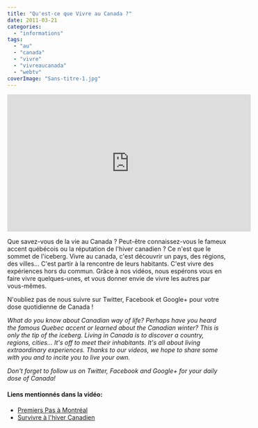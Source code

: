```yaml
---
title: "Qu'est-ce que Vivre au Canada ?"
date: 2011-03-21
categories: 
  - "informations"
tags: 
  - "au"
  - "canada"
  - "vivre"
  - "vivreaucanada"
  - "webtv"
coverImage: "Sans-titre-1.jpg"
---
```


<iframe src="https://www.youtube.com/embed/tL_0AAgL91s" width="560" height="315" frameborder="0" allowfullscreen="allowfullscreen"></iframe>

Que savez-vous de la vie au Canada ? Peut-être connaissez-vous le fameux accent québécois ou la réputation de l'hiver canadien ? Ce n'est que le sommet de l'iceberg. Vivre au canada, c'est découvrir un pays, des régions, des villes... C'est partir à la rencontre de leurs habitants. C'est vivre des expériences hors du commun. Grâce à nos vidéos, nous espérons vous en faire vivre quelques-unes, et vous donner envie de vivre les autres par vous-mêmes.

N'oubliez pas de nous suivre sur Twitter, Facebook et Google+ pour votre dose quotidienne de Canada !

_What do you know about Canadian way of life? Perhaps have you heard the famous Quebec accent or learned about the Canadian winter? This is only the tip of the iceberg. Living in Canada is to discover a country, regions, cities... It's off to meet their inhabitants. It's all about living extraordinary experiences. Thanks to our videos, we hope to share some with you and to incite you to live your own._

_Don't forget to follow us on Twitter, Facebook and Google+ for your daily dose of Canada!_

#### Liens mentionnés dans la vidéo:

- [Premiers Pas à Montréal](http://vivreaucanada.perso.sfr.fr/archives/2010/05/premierspasamontreal/index.html)
- [Survivre à l'hiver Canadien](http://vivreaucanada.perso.sfr.fr/archives/2010/12/survivrehiver/index.html)

